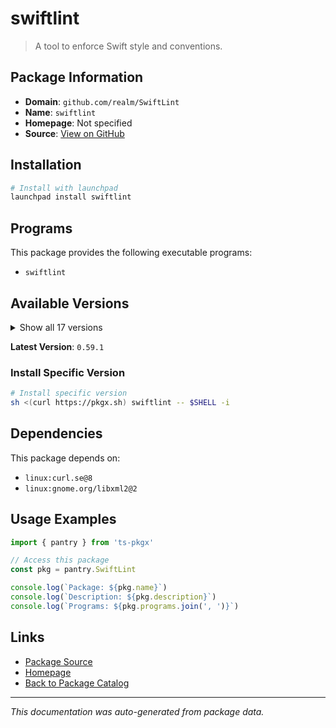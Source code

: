 # swiftlint

> A tool to enforce Swift style and conventions.

## Package Information

- **Domain**: `github.com/realm/SwiftLint`
- **Name**: `swiftlint`
- **Homepage**: Not specified
- **Source**: [View on GitHub](https://github.com/pkgxdev/pantry/tree/main/projects/github.com/realm/SwiftLint/package.yml)

## Installation

```bash
# Install with launchpad
launchpad install swiftlint
```

## Programs

This package provides the following executable programs:

- `swiftlint`

## Available Versions

<details>
<summary>Show all 17 versions</summary>

- `0.59.1`, `0.59.0`, `0.58.2`, `0.58.1`, `0.58.0`
- `0.57.1`, `0.57.0`, `0.56.2`, `0.56.1`, `0.56.0`
- `0.55.1`, `0.55.0`, `0.54.0`, `0.53.0`, `0.52.4`
- `0.52.3`, `0.52.2`

</details>

**Latest Version**: `0.59.1`

### Install Specific Version

```bash
# Install specific version
sh <(curl https://pkgx.sh) swiftlint -- $SHELL -i
```

## Dependencies

This package depends on:

- `linux:curl.se@8`
- `linux:gnome.org/libxml2@2`

## Usage Examples

```typescript
import { pantry } from 'ts-pkgx'

// Access this package
const pkg = pantry.SwiftLint

console.log(`Package: ${pkg.name}`)
console.log(`Description: ${pkg.description}`)
console.log(`Programs: ${pkg.programs.join(', ')}`)
```

## Links

- [Package Source](https://github.com/pkgxdev/pantry/tree/main/projects/github.com/realm/SwiftLint/package.yml)
- [Homepage](#)
- [Back to Package Catalog](../../package-catalog.md)

---

*This documentation was auto-generated from package data.*
